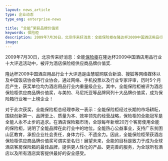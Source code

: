 ```yaml
---
layout: news_article
type: 企业动态
type_eng: enterprise-news

title: “全能”荣获品牌价值奖
keywords: 保险柜
description: 2009年7月30日，北京传来好消息：全能保险柜在隆达杯2009中国酒店用品行业十大评选活动中，被评为酒店保险柜供应商品牌价值奖。
image: 
---
```

2009年7月30日，北京传来好消息：全能[保险柜](http://www.qnnsafe.com/)在隆达杯2009中国酒店用品行业十大评选活动中，被评为酒店保险柜供应商品牌价值奖.

隆达杯2009中国酒店用品行业十大评选是由慧聪网联合新浪、搜狐等网络媒体以及中国饭店协会等行业协会，通过网络、手机投票以及行业专家评审，历时5个月后产生，获奖单位均为酒店用品行业内重量级企业。其中，全能保险柜被评为酒店保险柜供应商品牌价值奖，与美的、马尼托亚等品牌同列十大品牌价值奖，成为保险箱行业唯一上榜企业！

对于此次获奖，全能保险柜总经理李政一表示：全能保险柜经过长期的市场耕耘，围绕创新第一、品牌至上、质量为本、效率领先的经营战略，保险柜的全能冠军是全能人永不止步的追求。在酒店保险箱市场，全球每年新增20万个客房使用全能的保险柜，说明了全能品牌在此行业中的地位。全能热心公益事业，支持广东贫困山区教育，承担企业社会责任，身体力行、不遗余力。因此，全能保险柜荣获酒店保险柜供应商品牌价值奖可谓实至名归！展望未来，全能的目标是致力于成为全球酒店客房保险箱的最佳品牌，提供更人性化的产品、更完善的服务，为全球所有酒店以及所有酒店宾客提供最好的安全感受。
